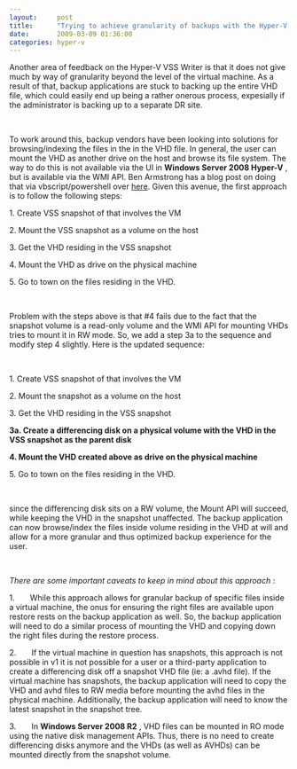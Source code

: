 ```yaml
---
layout:     post
title:      "Trying to achieve granularity of backups with the Hyper-V VSS Writer"
date:       2009-03-09 01:36:00
categories: hyper-v
---
```

Another area of feedback on the Hyper-V VSS Writer is that it does not give much by way of granularity beyond the level of the virtual machine. As a result of that, backup applications are stuck to backing up the entire VHD file, which could easily end up being a rather onerous process, expesially if the administrator is backing up to a separate DR site.

 

To work around this, backup vendors have been looking into solutions for browsing/indexing the files in the in the VHD file. In general, the user can mount the VHD as another drive on the host and browse its file system. The way to do this is not available via the UI in **Windows Server 2008 Hyper-V** , but is available via the WMI API. Ben Armstrong has a blog post on doing that via vbscript/powershell over [here](http://blogs.msdn.com/virtual_pc_guy/archive/2008/02/01/mounting-a-virtual-hard-disk-with-hyper-v.aspx). Given this avenue, the first approach is to follow the following steps:

1\. Create VSS snapshot of that involves the VM

2\. Mount the VSS snapshot as a volume on the host

3. Get the VHD residing in the VSS snapshot

4\. Mount the VHD as drive on the physical machine

5\. Go to town on the files residing in the VHD.

 

Problem with the steps above is that #4 fails due to the fact that the snapshot volume is a read-only volume and the WMI API for mounting VHDs tries to mount it in RW mode. So, we add a step 3a to the sequence and modify step 4 slightly. Here is the updated sequence:

 

1\. Create VSS snapshot of that involves the VM

2\. Mount the snapshot as a volume on the host

3. Get the VHD residing in the VSS snapshot

 **3a. Create a differencing disk on a physical volume with the VHD in the VSS snapshot as the parent disk**

 **4\. Mount the VHD created above as drive on the physical machine**

5\. Go to town on the files residing in the VHD.

 

since the differencing disk sits on a RW volume, the Mount API will succeed, while keeping the VHD in the snapshot unaffected. The backup application can now browse/index the files inside volume residing in the VHD at will and allow for a more granular and thus optimized backup experience for the user. 

 

 _There are some important caveats to keep in mind about this approach_ :

1.       While this approach allows for granular backup of specific files inside a virtual machine, the onus for ensuring the right files are available upon restore rests on the backup application as well. So, the backup application will need to do a similar process of mounting the VHD and copying down the right files during the restore process.

2.       If the virtual machine in question has snapshots, this approach is not possible in v1 it is not possible for a user or a third-party application to create a differencing disk off a snapshot VHD file (ie: a .avhd file). If the virtual machine has snapshots, the backup application will need to copy the VHD and avhd files to RW media before mounting the avhd files in the physical machine. Additionally, the backup application will need to know the latest snapshot in the snapshot tree. 

3.       In **Windows Server 2008 R2** , VHD files can be mounted in RO mode using the native disk management APIs. Thus, there is no need to create differencing disks anymore and the VHDs (as well as AVHDs) can be mounted directly from the snapshot volume.
